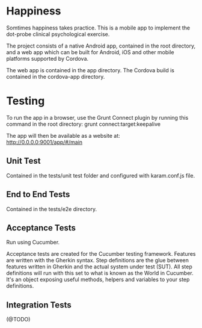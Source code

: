 Happiness
=========

Somtimes happiness takes practice.  This is a mobile app to implement the dot-probe clinical psychological exercise.

The project consists of a native Android app, contained in the root directory, and a web app which can be built for Android, iOS and other mobile platforms supported by Cordova.

The web app is contained in the app directory.  The Cordova build is contained in the cordova-app directory.

Testing
=======

To run the app in a browser, use the Grunt Connect plugin by running this command in the root directory:
grunt connect:target:keepalive

The app will then be available as a website at:
http://0.0.0.0:9001/app/#/main

## Unit Test
Contained in the tests/unit test folder and configured with karam.conf.js file.

## End to End Tests
Contained in the tests/e2e directory.

## Acceptance Tests
Run using Cucumber.

Acceptance tests are created for the Cucumber testing framework.  Features are written with the Gherkin syntax. Step definitions are the glue between features written in Gherkin and the actual system under test (SUT).  All step definitions will run with this set to what is known as the World in Cucumber. It's an object exposing useful methods, helpers and variables to your step definitions.

## Integration Tests
(@TODO)